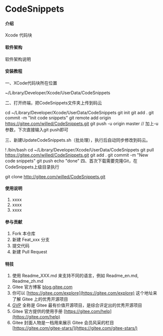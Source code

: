 # CodeSnippets

#### 介绍
Xcode 代码块

#### 软件架构
软件架构说明


#### 安装教程

一、XCode代码块所在位置

~/Library/Developer/Xcode/UserData/CodeSnippets

二、打开终端，把CodeSnippets文件夹上传到码云

cd ~/Library/Developer/Xcode/UserData/CodeSnippets
git init
git add .
git commit -m "Init code snippets"
git remote add origin https://gitee.com/willed/CodeSnippets.git
git push -u origin master
// 加上-u参数，下次直接输入git push即可

三、新建UpdateCodeSnippets.sh（批处理），执行后自动同步修改到码云。

! /bin/bash
cd ~/Library/Developer/Xcode/UserData/CodeSnippets
git pull https://gitee.com/willed/CodeSnippets.git
git add .
git commit -m "New code snippets"
git push
echo "done"
四、首次下载需要克隆Git，在CodeSnippets上级目录执行

git clone http://gitee.com/willed/CodeSnippets.git



#### 使用说明

1.  xxxx
2.  xxxx
3.  xxxx

#### 参与贡献

1.  Fork 本仓库
2.  新建 Feat_xxx 分支
3.  提交代码
4.  新建 Pull Request


#### 特技

1.  使用 Readme\_XXX.md 来支持不同的语言，例如 Readme\_en.md, Readme\_zh.md
2.  Gitee 官方博客 [blog.gitee.com](https://blog.gitee.com)
3.  你可以 [https://gitee.com/explore](https://gitee.com/explore) 这个地址来了解 Gitee 上的优秀开源项目
4.  [GVP](https://gitee.com/gvp) 全称是 Gitee 最有价值开源项目，是综合评定出的优秀开源项目
5.  Gitee 官方提供的使用手册 [https://gitee.com/help](https://gitee.com/help)
6.  Gitee 封面人物是一档用来展示 Gitee 会员风采的栏目 [https://gitee.com/gitee-stars/](https://gitee.com/gitee-stars/)
